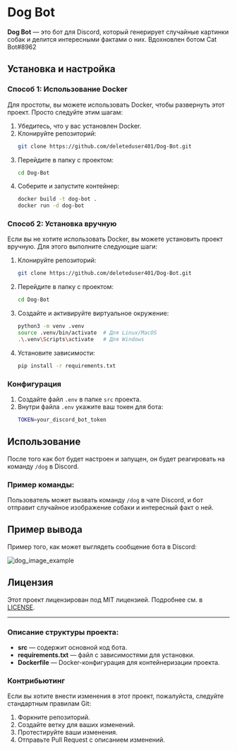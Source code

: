 # Dog Bot

**Dog Bot** — это бот для Discord, который генерирует случайные картинки собак и делится интересными фактами о них. Вдохновлен ботом Cat Bot#8962

## Установка и настройка

### Способ 1: Использование Docker

Для простоты, вы можете использовать Docker, чтобы развернуть этот проект. Просто следуйте этим шагам:

1. Убедитесь, что у вас установлен Docker.
2. Клонируйте репозиторий:
   ```bash
   git clone https://github.com/deleteduser401/Dog-Bot.git
   ```
3. Перейдите в папку с проектом:
   ```bash
   cd Dog-Bot
   ```
4. Соберите и запустите контейнер:
   ```bash
   docker build -t dog-bot .
   docker run -d dog-bot
   ```

### Способ 2: Установка вручную

Если вы не хотите использовать Docker, вы можете установить проект вручную. Для этого выполните следующие шаги:

1. Клонируйте репозиторий:
   ```bash
   git clone https://github.com/deleteduser401/Dog-Bot.git
   ```
2. Перейдите в папку с проектом:
   ```bash
   cd Dog-Bot
   ```
3. Создайте и активируйте виртуальное окружение:
   ```bash
   python3 -m venv .venv
   source .venv/bin/activate  # Для Linux/MacOS
   .\.venv\Scripts\activate   # Для Windows
   ```
4. Установите зависимости:
   ```bash
   pip install -r requirements.txt
   ```

### Конфигурация

1. Создайте файл `.env` в папке `src` проекта.
2. Внутри файла `.env` укажите ваш токен для бота:
   ```bash
   TOKEN=your_discord_bot_token
   ```

## Использование

После того как бот будет настроен и запущен, он будет реагировать на команду `/dog` в Discord.

### Пример команды:
Пользователь может вызвать команду `/dog` в чате Discord, и бот отправит случайное изображение собаки и интересный факт о ней.

## Пример вывода

Пример того, как может выглядеть сообщение бота в Discord:

![dog_image_example](https://i.postimg.cc/44hFMygd/image.png)

## Лицензия

Этот проект лицензирован под MIT лицензией. Подробнее см. в [LICENSE](LICENSE).

---

### Описание структуры проекта:

- **src** — содержит основной код бота.
- **requirements.txt** — файл с зависимостями для установки.
- **Dockerfile** — Docker-конфигурация для контейнеризации проекта.

### Контрибьютинг

Если вы хотите внести изменения в этот проект, пожалуйста, следуйте стандартным правилам Git:

1. Форкните репозиторий.
2. Создайте ветку для ваших изменений.
3. Протестируйте ваши изменения.
4. Отправьте Pull Request с описанием изменений.

